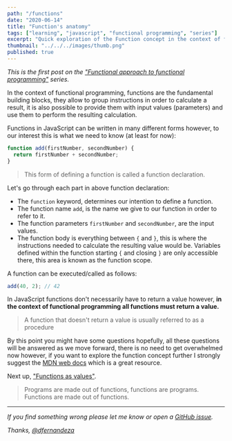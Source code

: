 ```yaml
---
path: "/functions"
date: "2020-06-14"
title: "Function's anatomy"
tags: ["learning", "javascript", "functional programming", "series"]
excerpt: "Quick exploration of the Function concept in the context of functional programming."
thumbnail: "../../../images/thumb.png"
published: true
---
```


_This is the first post on the ["Functional approach to functional programming"](/functional-approach-to-functional-programming) series._

In the context of functional programming, functions are the fundamental building blocks, they allow to group instructions in order to calculate a result, it is also possible to provide them with input values (parameters) and use them to perform the resulting calculation.

Functions in JavaScript can be written in many different forms however, to our interest this is what we need to know (at least for now):

```js
function add(firstNumber, secondNumber) {
  return firstNumber + secondNumber;
}
```

> This form of defining a function is called a function declaration.

Let's go through each part in above function declaration:

- The `function` keyword, determines our intention to define a function.
- The function name `add`, is the name we give to our function in order to refer to it.
- The function parameters `firstNumber` and `secondNumber`, are the input values.
- The function body is everything between `{` and `}`, this is where the instructions needed to calculate the resulting value would be. Variables defined within the function starting `{` and closing `}` are only accessible there, this area is known as the function scope.

A function can be executed/called as follows:

```js
add(40, 2); // 42
```

In JavaScript functions don't necessarily have to return a value however, **in the context of functional programming all functions must return a value.**

> A function that doesn't return a value is usually referred to as a procedure

By this point you might have some questions hopefully, all these questions will be answered as we move forward, there is no need to get overwhelmed now however, if you want to explore the function concept further I strongly suggest the [MDN web docs](https://developer.mozilla.org/en-US/docs/Web/JavaScript/Reference/Functions) which is a great resource.

Next up, ["Functions as values"](/functions-as-values).

> Programs are made out of functions, functions are programs. Functions are made out of functions.

---

_If you find something wrong please let me know or open a [GitHub issue](https://github.com/dfernandeza/danifdz/issues)._

_Thanks, [@dfernandeza](https://twitter.com/dfernandeza)_
